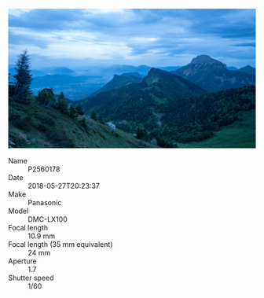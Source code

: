 [![P2560178](/photos/hd/P2560178.jpg)](/photos/full/P2560178.jpg?raw=true)

<dl>
  <dt>Name</dt>
  <dd>P2560178</dd>
  <dt>Date</dt>
  <dd>2018-05-27T20:23:37</dd>
  <dt>Make</dt>
  <dd>Panasonic</dd>
  <dt>Model</dt>
  <dd>DMC-LX100</dd>
  <dt>Focal length</dt>
  <dd>10.9 mm</dd>
  <dt>Focal length (35 mm equivalent)</dt>
  <dd>24 mm</dd>
  <dt>Aperture</dt>
  <dd>1.7</dd>
  <dt>Shutter speed</dt>
  <dd>1/60</dd>
</dl>
